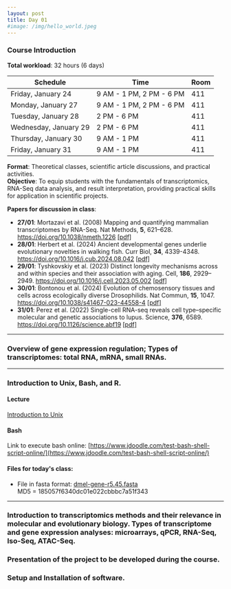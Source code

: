 ```yaml
---
layout: post
title: Day 01
#image: /img/hello_world.jpeg
---
```



### Course Introduction

**Total workload**: 32 hours (6 days)  

| Schedule                 | Time                        | Room  |
|--------------------------|-----------------------------|-------|
| Friday, January 24       | 9 AM - 1 PM, 2 PM - 6 PM    | 411   |
| Monday, January 27       | 9 AM - 1 PM, 2 PM - 6 PM    | 411   |
| Tuesday, January 28      | 2 PM - 6 PM                 | 411   |
| Wednesday, January 29    | 2 PM - 6 PM                 | 411   |
| Thursday, January 30     | 9 AM - 1 PM                 | 411   |
| Friday, January 31       | 9 AM - 1 PM                 | 411   |

**Format**: Theoretical classes, scientific article discussions, and practical activities.  
**Objective**: To equip students with the fundamentals of transcriptomics, RNA-Seq data analysis, and result interpretation, providing practical skills for application in scientific projects.  

**Papers for discussion in class**: 

- **27/01**: Mortazavi et al. (2008) Mapping and quantifying mammalian transcriptomes by RNA-Seq. Nat Methods, **5**, 621–628. https://doi.org/10.1038/nmeth.1226 [[pdf]](../pdf/Mortazavietal2008.pdf)
- **28/01**: Herbert et al. (2024) Ancient developmental genes underlie evolutionary novelties in walking fish. Curr Biol, **34**, 4339-4348. https://doi.org/10.1016/j.cub.2024.08.042 [[pdf]](../pdf/Herbertetal2024.pdf) 
- **29/01**: Tyshkovskiy et al. (2023) Distinct longevity mechanisms across and within species and their association with aging. Cell, **186**, 2929–2949. https://doi.org/10.1016/j.cell.2023.05.002 [[pdf]](../pdf/Tyshkovskiyetal2023.pdf)  
- **30/01**: Bontonou et al. (2024) Evolution of chemosensory tissues and cells across ecologically diverse Drosophilids. Nat Commun, **15**, 1047. https://doi.org/10.1038/s41467-023-44558-4 [[pdf]](../pdf/Bontonouetal2023.pdf)  
- **31/01**: Perez et al. (2022) Single-cell RNA-seq reveals cell type–specific molecular and genetic associations to lupus. Science, **376**, 6589. https://doi.org/10.1126/science.abf19 [[pdf]](../pdf/Perezetal2022.pdf)
  
---

### Overview of gene expression regulation; Types of transcriptomes: total RNA, mRNA, small RNAs.

---

### Introduction to Unix, Bash, and R.

#### Lecture
[Introduction to Unix](../pdf/Day01-B.pdf)

#### Bash   

Link to execute bash online: [https://www.jdoodle.com/test-bash-shell-script-online/](https://www.jdoodle.com/test-bash-shell-script-online/)  
#### Files for today's class:  

- File in fasta format: [dmel-gene-r5.45.fasta](../files/dmel-gene-r5.45.fasta)  
MD5 = 185057f6340dc01e022cbbbc7a51f343

---

### Introduction to transcriptomics methods and their relevance in molecular and evolutionary biology. Types of transcriptome and gene expression analyses: microarrays, qPCR, RNA-Seq, Iso-Seq, ATAC-Seq.

### Presentation of the project to be developed during the course.

### Setup and Installation of software.



  
    
    
    
